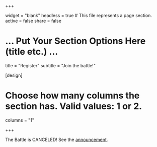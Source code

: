 +++

widget = "blank"
headless = true  # This file represents a page section.
active = false
share = false

# ... Put Your Section Options Here (title etc.) ...
title = "Register"
subtitle = "Join the battle!"

[design]
  # Choose how many columns the section has. Valid values: 1 or 2.
  columns = "1"

+++

The Battle is CANCELED!
See the [announcement](/post/2022_canceled).

<!-- Please complete the form below to register to the Battle!

Don't worry, the registration is not binding: we suggest to register even if you only want to keep up to date with GBPN news. By registering, you allow APAZAF to send you updates via email regarding the GBPN. You can unsubscribe anytime by [contacting APAZAF](/contact).


<iframe src="https://docs.google.com/forms/d/e/1FAIpQLSeP7SjBkCWj489zhgF-tP5yII15MabZNxyO8Wt28c6A4KT9FA/viewform?embedded=true" width="100%" height="1606" frameborder="0" marginheight="0" marginwidth="0">Loading…</iframe> -->
